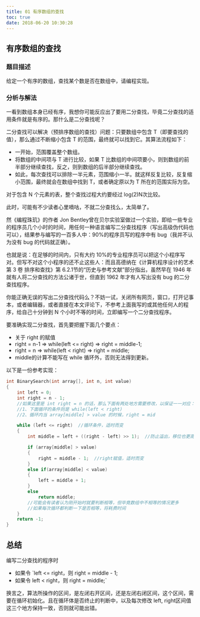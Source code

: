 ```yaml
---
title: 01 有序数组的查找
toc: true
date: 2018-06-20 10:30:28
---
```

## 有序数组的查找

### 题目描述

给定一个有序的数组，查找某个数是否在数组中，请编程实现。

### 分析与解法

一看到数组本身已经有序，我想你可能反应出了要用二分查找，毕竟二分查找的适用条件就是有序的。那什么是二分查找呢？

二分查找可以解决（预排序数组的查找）问题：只要数组中包含 T（即要查找的值），那么通过不断缩小包含 T 的范围，最终就可以找到它。其算法流程如下：

 - 一开始，范围覆盖整个数组。
 - 将数组的中间项与 T 进行比较，如果 T 比数组的中间项要小，则到数组的前半部分继续查找，反之，则到数组的后半部分继续查找。
 - 如此，每次查找可以排除一半元素，范围缩小一半。就这样反复比较，反复缩小范围，最终就会在数组中找到 T，或者确定原以为 T 所在的范围实际为空。

对于包含 N 个元素的表，整个查找过程大约要经过 log(2)N次比较。

此时，可能有不少读者心里嘀咕，不就二分查找么，太简单了。

然《编程珠玑》的作者 Jon Bentley曾在贝尔实验室做过一个实验，即给一些专业的程序员几个小时的时间，用任何一种语言编写二分查找程序（写出高级伪代码也可以），结果参与编写的一百多人中：90%的程序员写的程序中有 bug（我并不认为没有 bug 的代码就正确）。

也就是说：在足够的时间内，只有大约 10%的专业程序员可以把这个小程序写对。但写不对这个小程序的还不止这些人：而且高德纳在《计算机程序设计的艺术 第 3 卷 排序和查找》第 6.2.1节的“历史与参考文献”部分指出，虽然早在 1946 年就有人将二分查找的方法公诸于世，但直到 1962 年才有人写出没有 bug 的二分查找程序。

你能正确无误的写出二分查找代码么？不妨一试，关闭所有网页，窗口，打开记事本，或者编辑器，或者直接在本文评论下，不参考上面我写的或其他任何人的程序，给自己十分钟到 N 个小时不等的时间，立即编写一个二分查找程序。

要准确实现二分查找，首先要把握下面几个要点：
 - 关于 right 的赋值
- right = n-1 => while(left <= right) => right = middle-1;
- right = n   => while(left <  right) => right = middle;
 - middle的计算不能写在 while 循环外，否则无法得到更新。

以下是一份参考实现：
```cpp
int BinarySearch(int array[], int n, int value)
{
    int left = 0;
    int right = n - 1;
    //如果这里是 int right = n 的话，那么下面有两处地方需要修改，以保证一一对应：
    //1、下面循环的条件则是 while(left < right)
    //2、循环内当 array[middle] > value 的时候，right = mid

    while (left <= right)  //循环条件，适时而变
    {
        int middle = left + ((right - left) >> 1);  //防止溢出，移位也更高效。同时，每次循环都需要更新。

        if (array[middle] > value)
        {
            right = middle - 1;  //right赋值，适时而变
        }
        else if(array[middle] < value)
        {
            left = middle + 1;
        }
        else
            return middle;
        //可能会有读者认为刚开始时就要判断相等，但毕竟数组中不相等的情况更多
        //如果每次循环都判断一下是否相等，将耗费时间
    }
    return -1;
}
```

## 总结

编写二分查找的程序时
 - 如果令 `left <= right，则 right = middle - 1;
 - 如果令 left < right，则 right = middle;`

换言之，算法所操作的区间，是左闭右开区间，还是左闭右闭区间，这个区间，需要在循环初始化。且在循环体是否终止的判断中，以及每次修改 left, right区间值这三个地方保持一致，否则就可能出错。
